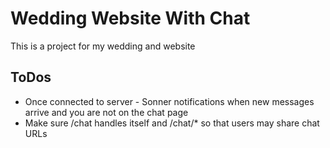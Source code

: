 # Wedding Website With Chat

This is a project for my wedding and website

## ToDos

- Once connected to server - Sonner notifications when new messages arrive and you are not on the chat page
- Make sure /chat handles itself and /chat/\* so that users may share chat URLs
